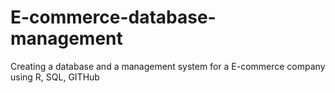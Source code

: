 # E-commerce-database-management
Creating a database and a management system for a E-commerce company using R, SQL, GITHub
